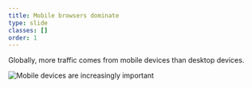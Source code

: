 ```yaml
---
title: Mobile browsers dominate
type: slide
classes: []
order: 1
---
```


Globally, more traffic comes from mobile devices than desktop devices.

![Mobile devices are increasingly important](./images/devices-20091-20241.png)
